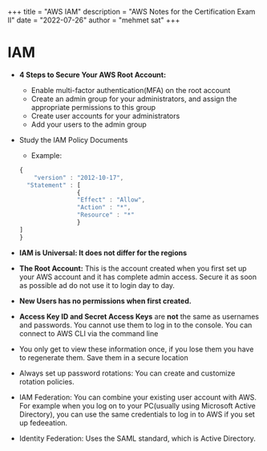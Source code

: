 +++
title = "AWS IAM"
description = "AWS Notes for the Certification Exam II"
date = "2022-07-26"
author = "mehmet sat"
+++

# IAM

- **4 Steps to Secure Your AWS Root Account:**
    - Enable multi-factor authentication(MFA) on the root account
    - Create an admin group for your administrators, and assign the appropriate permissions to this group
    - Create user accounts for your administrators
    - Add your users to the admin group
- Study the IAM Policy Documents
    - Example:
    
    ```jsx
    {
    	"version" : "2012-10-17",
      "Statement" : [
    				{
    				"Effect" : "Allow",
    				"Action" : "*",
    				"Resource" : "*"
    				}
    ]
    }
    ```
    

- **IAM is Universal: It does not differ for the regions**
- **The Root Account:** This is the account created when you first set up your AWS account and it has complete admin access. Secure it as soon as possible ad do not use it to login day to day.
- **New Users has no permissions when first created.**
- **Access Key ID and Secret Access Keys** are **not** the same as usernames and passwords. You cannot use them to log in to the console. You can connect to AWS CLI via the command line
- You only get to view these information once, if you lose them you have to regenerate them. Save them in a secure location
- Always set up password rotations: You can create and customize rotation policies.
- IAM Federation: You can combine your existing user account with AWS. For example when you log on to your PC(usually using Microsoft Active Directory), you can use the same credentials to log in to AWS if you set up fedeeation.
- Identity Federation: Uses the SAML standard, which is Active Directory.